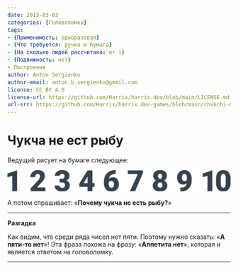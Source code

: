 ```yaml
---
date: 2013-03-03
categories: [Головоломка]
tags:
- {Применимость: одноразовая}
- {Что требуется: ручка и бумага}
- {На сколько людей рассчитано: от 1}
- {Подвижность: нет}
- Построения
author: Anton Sergienko
author-email: anton.b.sergienko@gmail.com
license: CC BY 4.0
license-url: https://github.com/Harrix/harrix.dev/blob/main/LICENSE.md
url-src: https://github.com/Harrix/harrix.dev-games/blob/main/chukchi-dont-eat-fish/chukchi-dont-eat-fish.md
---
```


# Чукча не ест рыбу

Ведущий рисует на бумаге следующее:

![Рисунок задачи](img/problem.svg)

А потом спрашивает: «**Почему чукча не есть рыбу?**»

---

**Разгадка** <!-- !details -->

Как видим, что среди ряда чисел нет пяти. Поэтому нужно сказать: «**А пяти-то нет**»! Эта фраза похожа на фразу: «**Аппетита нет**», которая и является ответом на головоломку.

---
